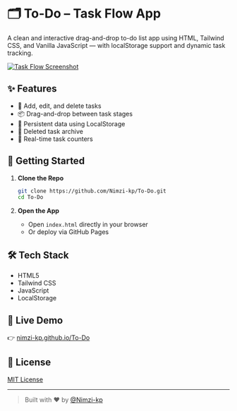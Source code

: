 
# 🗂️ To-Do – Task Flow App

A clean and interactive drag-and-drop to-do list app using HTML, Tailwind CSS, and Vanilla JavaScript — with localStorage support and dynamic task tracking.

[![Task Flow Screenshot](https://drive.google.com/uc?export=view&id=1JYtl1qu2YU05yifLpJ4fLn_yrl15Md4k)](https://nimzi-kp.github.io/To-Do/)

## ✨ Features

- 📝 Add, edit, and delete tasks
- 📦 Drag-and-drop between task stages
- 💾 Persistent data using LocalStorage
- 🧹 Deleted task archive
- 🔁 Real-time task counters

## 🚀 Getting Started

1. **Clone the Repo**
   ```bash
   git clone https://github.com/Nimzi-kp/To-Do.git
   cd To-Do
   ```
  

2. **Open the App**

   * Open `index.html` directly in your browser
   * Or deploy via GitHub Pages

## 🛠 Tech Stack

* HTML5
* Tailwind CSS
* JavaScript
* LocalStorage

## 🔗 Live Demo

👉 [nimzi-kp.github.io/To-Do](https://nimzi-kp.github.io/To-Do)

## 📄 License

[MIT License](./LICENSE)

---

> Built with ❤️ by [@Nimzi-kp](https://github.com/Nimzi-kp)



